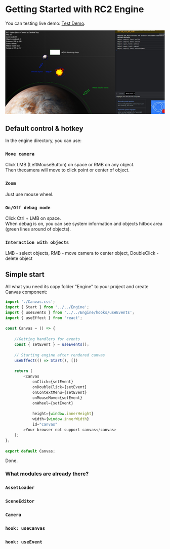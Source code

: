 # Getting Started with RC2 Engine

You can testing live demo: [Test Demo](https://github.com/facebook/create-react-app).

![alt text](https://github.com/cardinaltroy/rc2-engine/blob/main/scrn1.jpg?raw=true)

## Default control & hotkey

In the engine directory, you can use:

### `Move camera`

Click LMB (LeftMouseButton) on space or RMB on any object.\
Then thecamera will move to click point or center of object.

### `Zoom`

Just use mouse wheel.

### `On/Off debag mode`

Click Ctrl + LMB on space.\
When debag is on, you can see system information and objects hitbox area (green lines around of objects).

### `Interaction with objects`

LMB - select objects, RMB - move camera to center object, DoubleClick - delete object

## Simple start

All what you need its copy folder "Engine" to your project and create Canvas component:

```js
import './Canvas.css';
import { Start } from '../../Engine';
import { useEvents } from '../../Engine/hooks/useEvents';
import { useEffect } from 'react';

const Canvas = () => {

    //Getting handlers for events
    const { setEvent } = useEvents();
    
    // Starting engine after rendered canvas
    useEffect(() => Start(), [])

    return (
        <canvas
            onClick={setEvent}
            onDoubleClick={setEvent}
            onContextMenu={setEvent}
            onMouseMove={setEvent}
            onWheel={setEvent}

            height={window.innerHeight}
            width={window.innerWidth}
            id="canvas"
        >Your browser not support canvas</canvas>
    );
};

export default Canvas;
```
Done.

### What modules are already there?

### `AssetLoader`

### `SceneEditor`

### `Camera`

### `hook: useCanvas`

### `hook: useEvent`
